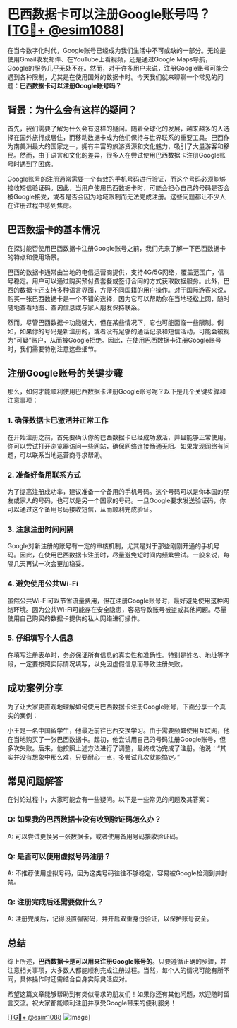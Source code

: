 # 巴西数据卡可以注册Google账号吗？[[TG💪+ @esim1088](https://t.me/s/esim1088)]

在当今数字化时代，Google账号已经成为我们生活中不可或缺的一部分。无论是使用Gmail收发邮件、在YouTube上看视频，还是通过Google Maps导航，Google的服务几乎无处不在。然而，对于许多用户来说，注册Google账号可能会遇到各种限制，尤其是在使用国外的数据卡时。今天我们就来聊聊一个常见的问题：**巴西数据卡可以注册Google账号吗？**

## 背景：为什么会有这样的疑问？

首先，我们需要了解为什么会有这样的疑问。随着全球化的发展，越来越多的人选择在国外旅行或居住，而移动数据卡成为他们保持与世界联系的重要工具。巴西作为南美洲最大的国家之一，拥有丰富的旅游资源和文化魅力，吸引了大量游客和移民。然而，由于语言和文化的差异，很多人在尝试使用巴西数据卡注册Google账号时遇到了困惑。

Google账号的注册通常需要一个有效的手机号码进行验证，而这个号码必须能够接收短信验证码。因此，当用户使用巴西数据卡时，可能会担心自己的号码是否会被Google接受，或者是否会因为地域限制而无法完成注册。这些问题都让不少人在注册过程中感到焦虑。

## 巴西数据卡的基本情况

在探讨能否使用巴西数据卡注册Google账号之前，我们先来了解一下巴西数据卡的特点和使用场景。

巴西的数据卡通常由当地的电信运营商提供，支持4G/5G网络，覆盖范围广，信号稳定。用户可以通过购买预付费套餐或签订合同的方式获取数据服务。此外，巴西的数据卡还支持多种语言界面，方便不同国籍的用户操作。对于国际游客来说，购买一张巴西数据卡是一个不错的选择，因为它可以帮助你在当地轻松上网，随时随地查看地图、查询信息或与家人朋友保持联系。

然而，尽管巴西数据卡功能强大，但在某些情况下，它也可能面临一些限制。例如，如果你的号码是新注册的，或者没有足够的通话记录和短信活动，可能会被视为“可疑”账户，从而被Google拒绝。因此，在使用巴西数据卡注册Google账号时，我们需要特别注意这些细节。

## 注册Google账号的关键步骤

那么，如何才能顺利使用巴西数据卡注册Google账号呢？以下是几个关键步骤和注意事项：

### 1. 确保数据卡已激活并正常工作

在开始注册之前，首先要确认你的巴西数据卡已经成功激活，并且能够正常使用。你可以尝试打开浏览器访问一些网站，确保网络连接畅通无阻。如果发现网络有问题，可以联系当地运营商寻求帮助。

### 2. 准备好备用联系方式

为了提高注册成功率，建议准备一个备用的手机号码。这个号码可以是你本国的朋友或家人的号码，也可以是另一个国家的号码。一旦Google要求发送验证码，你可以通过这个备用号码接收短信，从而顺利完成验证。

### 3. 注意注册时间间隔

Google对新注册的账号有一定的审核机制，尤其是对于那些刚刚开通的手机号码。因此，在使用巴西数据卡注册时，尽量避免短时间内频繁尝试。一般来说，每隔几天再试一次会更加稳妥。

### 4. 避免使用公共Wi-Fi

虽然公共Wi-Fi可以节省流量费用，但在注册Google账号时，最好避免使用这种网络环境。因为公共Wi-Fi可能存在安全隐患，容易导致账号被盗或其他问题。尽量使用自己购买的数据卡提供的私人网络进行操作。

### 5. 仔细填写个人信息

在填写注册表单时，务必保证所有信息的真实性和准确性。特别是姓名、地址等字段，一定要按照实际情况填写，以免因虚假信息而导致注册失败。

## 成功案例分享

为了让大家更直观地理解如何使用巴西数据卡注册Google账号，下面分享一个真实的案例：

小王是一名中国留学生，他最近前往巴西交换学习。由于需要频繁使用互联网，他在当地购买了一张巴西数据卡。起初，他尝试用自己的号码注册Google账号，但多次失败。后来，他按照上述方法进行了调整，最终成功完成了注册。他说：“其实并没有想象中那么难，只要耐心一点，多尝试几次就能搞定。”

## 常见问题解答

在讨论过程中，大家可能会有一些疑问。以下是一些常见的问题及其答案：

### Q: 如果我的巴西数据卡没有收到验证码怎么办？
A: 可以尝试更换另一张数据卡，或者使用备用号码接收验证码。

### Q: 是否可以使用虚拟号码注册？
A: 不推荐使用虚拟号码，因为这类号码往往不够稳定，容易被Google检测到并封禁。

### Q: 注册完成后还需要做什么？
A: 注册完成后，记得设置强密码，并开启双重身份验证，以保护账号安全。

## 总结

综上所述，**巴西数据卡是可以用来注册Google账号的**。只要遵循正确的步骤，并注意相关事项，大多数人都能顺利完成注册过程。当然，每个人的情况可能有所不同，具体操作时还需结合自身实际灵活应对。

希望这篇文章能够帮助到有类似需求的朋友们！如果你还有其他问题，欢迎随时留言交流。祝大家都能顺利注册并享受Google带来的便利服务！

[[TG💪+ @esim1088](https://t.me/s/esim1088) ![Image](https://i.postimg.cc/4NQfJmqS/Snipaste-2025-05-13-00-14-12.png)]